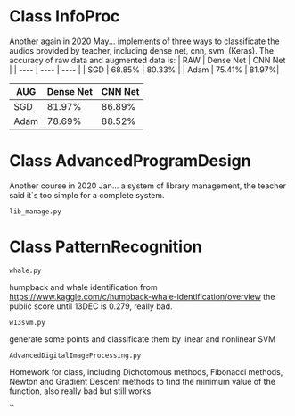 # Class InfoProc
Another again in 2020 May... implements of three ways to classificate the audios provided by teacher, including dense net, cnn, svm. (Keras). 
The accuracy of raw data and augmented data is:
    | RAW | Dense Net  | CNN Net  |
|  ----  | ----  |  ----  |
| SGD  | 68.85% | 80.33% |
| Adam | 75.41% | 81.97%|


| AUG | Dense Net  | CNN Net  |
|  ----  | ----  |  ----  |
| SGD  | 81.97% | 86.89% |
| Adam | 78.69% | 88.52%|

# Class AdvancedProgramDesign
Another course in 2020 Jan... a system of library management, the teacher said it`s too simple for a complete system.

`lib_manage.py`

# Class PatternRecognition

`whale.py`

humpback and whale identification from https://www.kaggle.com/c/humpback-whale-identification/overview
the public score until 13DEC is 0.279, really bad.

`w13svm.py`

generate some points and classificate them by linear and nonlinear SVM

`AdvancedDigitalImageProcessing.py`

Homework for class, including Dichotomous methods, Fibonacci methods, Newton and Gradient Descent 
methods to find the minimum value of the function, also really bad but still works

``
